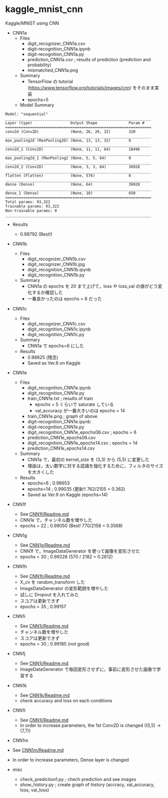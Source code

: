 # kaggle_mnist_cnn
Kaggle/MNIST using CNN

- CNN1a
  - Files
    - digit_recognizer_CNN1a.csv
    - digit-recognition_CNN1a.ipynb
    - digit-recognition_CNN1a.py
    - prediction_CNN1a.csv ; results of prediction (prediction and probability)
    - mismatched_CNN1a.png
  - Summary
    - TensorFlow の tutorial (https://www.tensorflow.org/tutorials/images/cnn) をそのまま実装
    - epochs=5
  - Model Summary
```  
Model: "sequential"
_________________________________________________________________
Layer (type)                 Output Shape              Param #   
=================================================================
conv2d (Conv2D)              (None, 26, 26, 32)        320       
_________________________________________________________________
max_pooling2d (MaxPooling2D) (None, 13, 13, 32)        0         
_________________________________________________________________
conv2d_1 (Conv2D)            (None, 11, 11, 64)        18496     
_________________________________________________________________
max_pooling2d_1 (MaxPooling2 (None, 5, 5, 64)          0         
_________________________________________________________________
conv2d_2 (Conv2D)            (None, 3, 3, 64)          36928     
_________________________________________________________________
flatten (Flatten)            (None, 576)               0         
_________________________________________________________________
dense (Dense)                (None, 64)                36928     
_________________________________________________________________
dense_1 (Dense)              (None, 10)                650       
=================================================================
Total params: 93,322
Trainable params: 93,322
Non-trainable params: 0
_________________________________________________________________
```
  - Results
    - 0.98792 (Best!)

- CNN1b
  - Files
    - digit_recognizer_CNN1b.csv
    - digit_recognizer_CNN1b.jpg
    - digit_recognition_CNN1b.ipynb
    - digit_recognition_CNN1b.py
  - Summary
    - CNN1a の epochs を 20 まで上げて，loss や loss_val の値がどう変化するか確認した
    - 一番良かったのは epochs = 6 だった

- CNN1c
  - Files
    - digit_recognizer_CNN1c.csv
    - digit_recognition_CNN1c.ipynb
    - digit_recognition_CNN1c.py
  - Summary
    - CNN1a で epochs=6 にした
  - Results
    - 0.98625 (残念)
    - Saved as Ver.8 on Kaggle

- CNN1e
  - Files
    - digit_recognition_CNN1e.ipynb
    - digit_recognition_CNN1e.py
    - train_CNN1e.txt ; results of train
      - epochs = 5 くらいで saturate している
      - val_accuracy が一番大きいのは epochs = 14
    - train_CNN1e.png ; graph of above
    - digit-recognition_CNN1e.ipynb
    - digit-recognition_CNN1e.py
    - digit_recognition_CNN1e_epochs06.csv ; epochs = 6
    - prediction_CNN1e_epochs06.csv
    - digit_recognition_CNN1e_epochs14.csv ; epochs = 14
    - prediction_CNN1e_epochs14.csv
  - Summary
    - CNN1a で，最初の kernel_size を (3,3) から (5,5) に変更した
    - 理由は，太い数字に対する認識を強化するために，フィルタのサイズを大きくした
  - Results
    - epochs=6 ; 0.98653
    - epochs=14 ; 0.99035 (更新!! 762/2105 = 0.362)
    - Saved as Ver.9 on Kaggle (epochs=14)

- CNN1f
  - See [CNN1f/Readme.md](./CNN1f/Readme.md)
  - CNN1e で，チャンネル数を増やした
  - epochs = 22 ; 0.99050 (Best! 770/2158 = 0.3568)

- CNN1g
  - See [CNN1g/Readme.md](./CNN1g/Readme.md)
  - CNN1f で，ImageDataGenerator を使って画像を変形させた
  - epochs = 30 ; 0.99228 (570 / 2182 = 0.2612)

- CNN1h
  - See [CNN1h/Readme.md](./CNN1h/Readme.md)
  - X_cv を random_transform した
  - ImageDataGenerator の変形範囲を増やした
  - 試しに Dropout を入れてみた
  - スコアは更新できず
  - epochs = 35 ; 0.99157

- CNN1i
  - See [CNN1i/Readme.md](./CNN1i/Readme.md)
  - チャンネル数を増やした
  - スコアは更新できず
  - epochs = 30 ; 0.99185 (not good)

- CNN1j
  - See [CNN1j/Readme.md](./CNN1j/Readme.md)
  - ImageDataGenerator で毎回変形させずに，事前に変形させた画像で学習する

- CNN1k
  - See [CNN1k/Readme.md](./CNN1k/Readme.md)
  - check accuracy and loss on each conditions

- CNN1l
  - See [CNN1l/Readme.md](./CNN1l/Readme.md)
  - In order to increase parameters, the 1st Conv2D is changed ((5,5) -> (7,7))

- CNN1m
- See [CNN1m/Readme.md](./CNN1m/Readme.md)
- In order to increase parameters, Dense layer is changed


- misc
  - check_prediction1.py ; chech prediction and see images
  - show_history.py ; create graph of history (accracy, val_accuracy, loss, val_loss)
